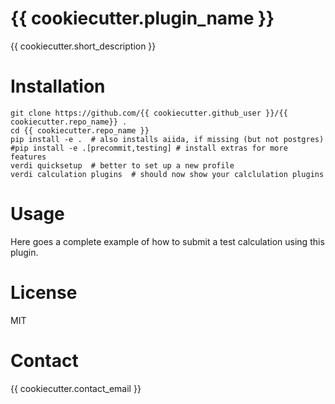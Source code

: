 # {{ cookiecutter.plugin_name }}

{{ cookiecutter.short_description }}

# Installation

```shell
git clone https://github.com/{{ cookiecutter.github_user }}/{{ cookiecutter.repo_name}} .
cd {{ cookiecutter.repo_name }}
pip install -e .  # also installs aiida, if missing (but not postgres)
#pip install -e .[precommit,testing] # install extras for more features
verdi quicksetup  # better to set up a new profile
verdi calculation plugins  # should now show your calclulation plugins
```

# Usage

Here goes a complete example of how to submit a test calculation using this plugin.

# License

MIT

# Contact

{{ cookiecutter.contact_email }}
